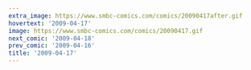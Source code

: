 ```yaml
---
extra_image: https://www.smbc-comics.com/comics/20090417after.gif
hovertext: '2009-04-17'
image: https://www.smbc-comics.com/comics/20090417.gif
next_comic: '2009-04-18'
prev_comic: '2009-04-16'
title: '2009-04-17'
---
```


